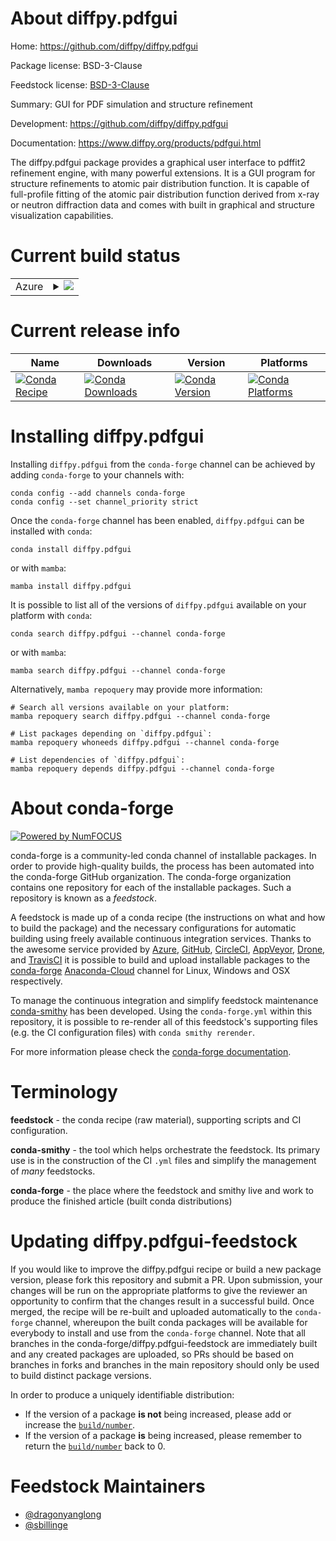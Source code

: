 About diffpy.pdfgui
===================

Home: https://github.com/diffpy/diffpy.pdfgui

Package license: BSD-3-Clause

Feedstock license: [BSD-3-Clause](https://github.com/conda-forge/diffpy.pdfgui-feedstock/blob/main/LICENSE.txt)

Summary: GUI for PDF simulation and structure refinement

Development: https://github.com/diffpy/diffpy.pdfgui

Documentation: https://www.diffpy.org/products/pdfgui.html

The diffpy.pdfgui package provides a graphical user interface to pdffit2 refinement engine,
with many powerful extensions. It is a GUI program for structure refinements to atomic pair
distribution function. It is capable of full-profile fitting of the atomic pair distribution
function derived from x-ray or neutron diffraction data and comes with built in graphical and
structure visualization capabilities.


Current build status
====================


<table>
    
  <tr>
    <td>Azure</td>
    <td>
      <details>
        <summary>
          <a href="https://dev.azure.com/conda-forge/feedstock-builds/_build/latest?definitionId=18426&branchName=main">
            <img src="https://dev.azure.com/conda-forge/feedstock-builds/_apis/build/status/diffpy.pdfgui-feedstock?branchName=main">
          </a>
        </summary>
        <table>
          <thead><tr><th>Variant</th><th>Status</th></tr></thead>
          <tbody><tr>
              <td>linux_64_python3.10.____cpython</td>
              <td>
                <a href="https://dev.azure.com/conda-forge/feedstock-builds/_build/latest?definitionId=18426&branchName=main">
                  <img src="https://dev.azure.com/conda-forge/feedstock-builds/_apis/build/status/diffpy.pdfgui-feedstock?branchName=main&jobName=linux&configuration=linux%20linux_64_python3.10.____cpython" alt="variant">
                </a>
              </td>
            </tr><tr>
              <td>linux_64_python3.11.____cpython</td>
              <td>
                <a href="https://dev.azure.com/conda-forge/feedstock-builds/_build/latest?definitionId=18426&branchName=main">
                  <img src="https://dev.azure.com/conda-forge/feedstock-builds/_apis/build/status/diffpy.pdfgui-feedstock?branchName=main&jobName=linux&configuration=linux%20linux_64_python3.11.____cpython" alt="variant">
                </a>
              </td>
            </tr><tr>
              <td>linux_64_python3.8.____cpython</td>
              <td>
                <a href="https://dev.azure.com/conda-forge/feedstock-builds/_build/latest?definitionId=18426&branchName=main">
                  <img src="https://dev.azure.com/conda-forge/feedstock-builds/_apis/build/status/diffpy.pdfgui-feedstock?branchName=main&jobName=linux&configuration=linux%20linux_64_python3.8.____cpython" alt="variant">
                </a>
              </td>
            </tr><tr>
              <td>linux_64_python3.9.____cpython</td>
              <td>
                <a href="https://dev.azure.com/conda-forge/feedstock-builds/_build/latest?definitionId=18426&branchName=main">
                  <img src="https://dev.azure.com/conda-forge/feedstock-builds/_apis/build/status/diffpy.pdfgui-feedstock?branchName=main&jobName=linux&configuration=linux%20linux_64_python3.9.____cpython" alt="variant">
                </a>
              </td>
            </tr><tr>
              <td>osx_64_python3.10.____cpython</td>
              <td>
                <a href="https://dev.azure.com/conda-forge/feedstock-builds/_build/latest?definitionId=18426&branchName=main">
                  <img src="https://dev.azure.com/conda-forge/feedstock-builds/_apis/build/status/diffpy.pdfgui-feedstock?branchName=main&jobName=osx&configuration=osx%20osx_64_python3.10.____cpython" alt="variant">
                </a>
              </td>
            </tr><tr>
              <td>osx_64_python3.11.____cpython</td>
              <td>
                <a href="https://dev.azure.com/conda-forge/feedstock-builds/_build/latest?definitionId=18426&branchName=main">
                  <img src="https://dev.azure.com/conda-forge/feedstock-builds/_apis/build/status/diffpy.pdfgui-feedstock?branchName=main&jobName=osx&configuration=osx%20osx_64_python3.11.____cpython" alt="variant">
                </a>
              </td>
            </tr><tr>
              <td>osx_64_python3.8.____cpython</td>
              <td>
                <a href="https://dev.azure.com/conda-forge/feedstock-builds/_build/latest?definitionId=18426&branchName=main">
                  <img src="https://dev.azure.com/conda-forge/feedstock-builds/_apis/build/status/diffpy.pdfgui-feedstock?branchName=main&jobName=osx&configuration=osx%20osx_64_python3.8.____cpython" alt="variant">
                </a>
              </td>
            </tr><tr>
              <td>osx_64_python3.9.____cpython</td>
              <td>
                <a href="https://dev.azure.com/conda-forge/feedstock-builds/_build/latest?definitionId=18426&branchName=main">
                  <img src="https://dev.azure.com/conda-forge/feedstock-builds/_apis/build/status/diffpy.pdfgui-feedstock?branchName=main&jobName=osx&configuration=osx%20osx_64_python3.9.____cpython" alt="variant">
                </a>
              </td>
            </tr><tr>
              <td>win_64_python3.10.____cpython</td>
              <td>
                <a href="https://dev.azure.com/conda-forge/feedstock-builds/_build/latest?definitionId=18426&branchName=main">
                  <img src="https://dev.azure.com/conda-forge/feedstock-builds/_apis/build/status/diffpy.pdfgui-feedstock?branchName=main&jobName=win&configuration=win%20win_64_python3.10.____cpython" alt="variant">
                </a>
              </td>
            </tr><tr>
              <td>win_64_python3.11.____cpython</td>
              <td>
                <a href="https://dev.azure.com/conda-forge/feedstock-builds/_build/latest?definitionId=18426&branchName=main">
                  <img src="https://dev.azure.com/conda-forge/feedstock-builds/_apis/build/status/diffpy.pdfgui-feedstock?branchName=main&jobName=win&configuration=win%20win_64_python3.11.____cpython" alt="variant">
                </a>
              </td>
            </tr><tr>
              <td>win_64_python3.8.____cpython</td>
              <td>
                <a href="https://dev.azure.com/conda-forge/feedstock-builds/_build/latest?definitionId=18426&branchName=main">
                  <img src="https://dev.azure.com/conda-forge/feedstock-builds/_apis/build/status/diffpy.pdfgui-feedstock?branchName=main&jobName=win&configuration=win%20win_64_python3.8.____cpython" alt="variant">
                </a>
              </td>
            </tr><tr>
              <td>win_64_python3.9.____cpython</td>
              <td>
                <a href="https://dev.azure.com/conda-forge/feedstock-builds/_build/latest?definitionId=18426&branchName=main">
                  <img src="https://dev.azure.com/conda-forge/feedstock-builds/_apis/build/status/diffpy.pdfgui-feedstock?branchName=main&jobName=win&configuration=win%20win_64_python3.9.____cpython" alt="variant">
                </a>
              </td>
            </tr>
          </tbody>
        </table>
      </details>
    </td>
  </tr>
</table>

Current release info
====================

| Name | Downloads | Version | Platforms |
| --- | --- | --- | --- |
| [![Conda Recipe](https://img.shields.io/badge/recipe-diffpy.pdfgui-green.svg)](https://anaconda.org/conda-forge/diffpy.pdfgui) | [![Conda Downloads](https://img.shields.io/conda/dn/conda-forge/diffpy.pdfgui.svg)](https://anaconda.org/conda-forge/diffpy.pdfgui) | [![Conda Version](https://img.shields.io/conda/vn/conda-forge/diffpy.pdfgui.svg)](https://anaconda.org/conda-forge/diffpy.pdfgui) | [![Conda Platforms](https://img.shields.io/conda/pn/conda-forge/diffpy.pdfgui.svg)](https://anaconda.org/conda-forge/diffpy.pdfgui) |

Installing diffpy.pdfgui
========================

Installing `diffpy.pdfgui` from the `conda-forge` channel can be achieved by adding `conda-forge` to your channels with:

```
conda config --add channels conda-forge
conda config --set channel_priority strict
```

Once the `conda-forge` channel has been enabled, `diffpy.pdfgui` can be installed with `conda`:

```
conda install diffpy.pdfgui
```

or with `mamba`:

```
mamba install diffpy.pdfgui
```

It is possible to list all of the versions of `diffpy.pdfgui` available on your platform with `conda`:

```
conda search diffpy.pdfgui --channel conda-forge
```

or with `mamba`:

```
mamba search diffpy.pdfgui --channel conda-forge
```

Alternatively, `mamba repoquery` may provide more information:

```
# Search all versions available on your platform:
mamba repoquery search diffpy.pdfgui --channel conda-forge

# List packages depending on `diffpy.pdfgui`:
mamba repoquery whoneeds diffpy.pdfgui --channel conda-forge

# List dependencies of `diffpy.pdfgui`:
mamba repoquery depends diffpy.pdfgui --channel conda-forge
```


About conda-forge
=================

[![Powered by
NumFOCUS](https://img.shields.io/badge/powered%20by-NumFOCUS-orange.svg?style=flat&colorA=E1523D&colorB=007D8A)](https://numfocus.org)

conda-forge is a community-led conda channel of installable packages.
In order to provide high-quality builds, the process has been automated into the
conda-forge GitHub organization. The conda-forge organization contains one repository
for each of the installable packages. Such a repository is known as a *feedstock*.

A feedstock is made up of a conda recipe (the instructions on what and how to build
the package) and the necessary configurations for automatic building using freely
available continuous integration services. Thanks to the awesome service provided by
[Azure](https://azure.microsoft.com/en-us/services/devops/), [GitHub](https://github.com/),
[CircleCI](https://circleci.com/), [AppVeyor](https://www.appveyor.com/),
[Drone](https://cloud.drone.io/welcome), and [TravisCI](https://travis-ci.com/)
it is possible to build and upload installable packages to the
[conda-forge](https://anaconda.org/conda-forge) [Anaconda-Cloud](https://anaconda.org/)
channel for Linux, Windows and OSX respectively.

To manage the continuous integration and simplify feedstock maintenance
[conda-smithy](https://github.com/conda-forge/conda-smithy) has been developed.
Using the ``conda-forge.yml`` within this repository, it is possible to re-render all of
this feedstock's supporting files (e.g. the CI configuration files) with ``conda smithy rerender``.

For more information please check the [conda-forge documentation](https://conda-forge.org/docs/).

Terminology
===========

**feedstock** - the conda recipe (raw material), supporting scripts and CI configuration.

**conda-smithy** - the tool which helps orchestrate the feedstock.
                   Its primary use is in the construction of the CI ``.yml`` files
                   and simplify the management of *many* feedstocks.

**conda-forge** - the place where the feedstock and smithy live and work to
                  produce the finished article (built conda distributions)


Updating diffpy.pdfgui-feedstock
================================

If you would like to improve the diffpy.pdfgui recipe or build a new
package version, please fork this repository and submit a PR. Upon submission,
your changes will be run on the appropriate platforms to give the reviewer an
opportunity to confirm that the changes result in a successful build. Once
merged, the recipe will be re-built and uploaded automatically to the
`conda-forge` channel, whereupon the built conda packages will be available for
everybody to install and use from the `conda-forge` channel.
Note that all branches in the conda-forge/diffpy.pdfgui-feedstock are
immediately built and any created packages are uploaded, so PRs should be based
on branches in forks and branches in the main repository should only be used to
build distinct package versions.

In order to produce a uniquely identifiable distribution:
 * If the version of a package **is not** being increased, please add or increase
   the [``build/number``](https://docs.conda.io/projects/conda-build/en/latest/resources/define-metadata.html#build-number-and-string).
 * If the version of a package **is** being increased, please remember to return
   the [``build/number``](https://docs.conda.io/projects/conda-build/en/latest/resources/define-metadata.html#build-number-and-string)
   back to 0.

Feedstock Maintainers
=====================

* [@dragonyanglong](https://github.com/dragonyanglong/)
* [@sbillinge](https://github.com/sbillinge/)

